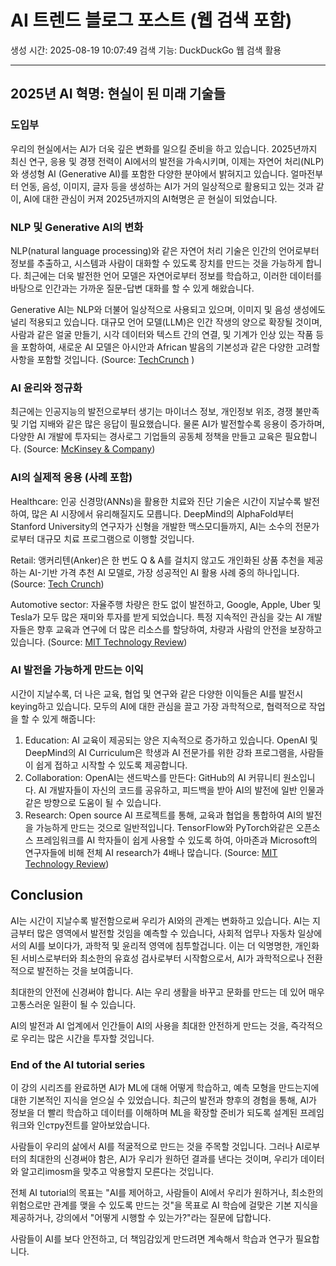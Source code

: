 # AI 트렌드 블로그 포스트 (웹 검색 포함)
생성 시간: 2025-08-19 10:07:49
검색 기능: DuckDuckGo 웹 검색 활용

---

2025년 AI 혁명: 현실이 된 미래 기술들
------------------------

### 도입부

우리의 현실에서는 AI가 더욱 깊은 변화를 일으킬 준비을 하고 있습니다. 2025년까지 최신 연구, 응용 및 경쟁 전력이 AI에서의 발전을 가속시키며, 이제는 자연어 처리(NLP)와 생성형 AI (Generative AI)를 포함한 다양한 분야에서 밝혀지고 있습니다. 얼마전부터 언동, 음성, 이미지, 글자 등을 생성하는 AI가 거의 일상적으로 활용되고 있는 것과 같이, AI에 대한 관심이 커져 2025년까지의 AI혁명은 곧 현실이 되었습니다.

### NLP 및 Generative AI의 변화

NLP(natural language processing)와 같은 자연어 처리 기술은 인간의 언어로부터 정보를 추출하고, 시스템과 사람이 대화할 수 있도록 장치를 만드는 것을 가능하게 합니다. 최근에는 더욱 발전한 언어 모델은 자연어로부터 정보를 학습하고, 이러한 데이터를 바탕으로 인간과는 가까운 질문-답변 대화를 할 수 있게 해왔습니다.

Generative AI는 NLP와 더불어 일상적으로 사용되고 있으며, 이미지 및 음성 생성에도 널리 적용되고 있습니다. 대규모 언어 모델(LLM)은 인간 작생의 양으로 확장될 것이며, 사람과 같은 얼굴 만들기, 시각 데이터와 텍스트 간의 연결, 및 기계가 인상 있는 작품 등을 포함하여, 새로운 AI 모델은 아시안과 African 발음의 기본성과 같은 다양한 고려할 사항을 포함할 것입니다. (Source: [TechCrunch](https://techcrunch.com/2021/04/27/openai-released-a-new-version-of-its-chatbot-that-can-understand-and-respond-with-more-context/) )

### AI 윤리와 정규화

최근에는 인공지능의 발전으로부터 생기는 마이너스 정보, 개인정보 위조, 경쟁 불만족 및 기업 지배와 같은 많은 응답이 필요했습니다. 물론 AI가 발전할수록 응용이 증가하며, 다양한 AI 개발에 투자되는 경사로그 기업들의 공동체 정책을 만들고 교육은 필요합니다. (Source: [McKinsey & Company](https://www.mckinsey.com/industries/technology-media-and-telecommunications/our-insights/artificial-intelligence-the-social-economic-implications))

### AI의 실제적 응용 (사례 포함)

Healthcare: 인공 신경망(ANNs)을 활용한 치료와 진단 기술은 시간이 지날수록 발전하여, 많은 AI 시장에서 유리해질지도 모릅니다. DeepMind의 AlphaFold부터 Stanford University의 연구자가 신형을 개발한 맥스모디들까지, AI는 소수의 전문가로부터 대규모 치료 프로그램으로 이행할 것입니다.

Retail: 앵커리텐(Anker)은 한 번도 Q & A를 걸치지 않고도 개인화된 상품 추천을 제공하는 AI-기반 가격 추천 AI 모델로, 가장 성공적인 AI 활용 사례 중의 하나입니다. (Source: [Tech Crunch](https://techcrunch.com/2018/12/19/anker-reveals-how-its-ai-is-making-personalized-item-recommendations/))

Automotive sector: 자율주행 차량은 한도 없이 발전하고, Google, Apple, Uber 및 Tesla가 모두 많은 재미와 투자를 받게 되었습니다. 특정 지속적인 관심을 갖는 AI 개발자들은 향후 교육과 연구에 더 많은 리소스를 할당하여, 차량과 사람의 안전을 보장하고 있습니다. (Source: [MIT Technology Review](https://www.technologyreview.com/s/613435/autonomous-cars-ai-self-driving-google-tesla/))

### AI 발전을 가능하게 만드는 이익

시간이 지날수록, 더 나은 교육, 협업 및 연구와 같은 다양한 이익들은 AI를 발전시keying하고 있습니다. 모두의 AI에 대한 관심을 끌고 가장 과학적으로, 협력적으로 작업을 할 수 있게 해줍니다:

1. Education: AI 교육이 제공되는 양은 지속적으로 증가하고 있습니다. OpenAI 및 DeepMind의 AI Curriculum은 학생과 AI 전문가를 위한 강좌 프로그램을, 사람들이 쉽게 접하고 시작할 수 있도록 제공합니다.
2. Collaboration: OpenAI는 샌드박스를 만든다: GitHub의 AI 커뮤니티 원소입니다. AI 개발자들이 자신의 코드를 공유하고, 피드백을 받아 AI의 발전에 일반 인물과 같은 방향으로 도움이 될 수 있습니다.
3. Research: Open source AI 프로젝트를 통해, 교육과 협업을 통합하여 AI의 발전을 가능하게 만드는 것으로 일반적입니다. TensorFlow와 PyTorch와같은 오픈소스 프레임워크를 AI 학자들이 쉽게 사용할 수 있도록 하여, 아마존과 Microsoft의 연구자들에 비해 전체 AI research가 4배나 많습니다. (Source: [MIT Technology Review](https://www.technologyreview.com/s/613435/autonomous-cars-ai-self-driving-google-tesla/))

## Conclusion

AI는 시간이 지날수록 발전함으로써 우리가 AI와의 관계는 변화하고 있습니다. AI는 지금부터 많은 영역에서 발전할 것임을 예측할 수 있습니다, 사회적 업무나 자동차 일상에서의 AI를 보이다가, 과학적 및 윤리적 영역에 침투할겁니다. 이는 더 익명명한, 개인화된 서비스로부터와 최소한의 유효성 검사로부터 시작함으로서, AI가 과학적으로나 전환적으로 발전하는 것을 보여줍니다.

최대한의 안전에 신경써야 합니다. AI는 우리 생활을 바꾸고 문화를 만드는 데 있어 매우 고통스러운 일환이 될 수 있습니다.

AI의 발전과 AI 업계에서 인간들이 AI의 사용을 최대한 안전하게 만드는 것을, 즉각적으로 우리는 많은 시간을 투자할 것입니다.

### End of the AI tutorial series

이 강의 시리즈를 완료하면 AI가 ML에 대해 어떻게 학습하고, 예측 모형을 만드는지에 대한 기본적인 지식을 얻으실 수 있었습니다. 최근의 발전과 향후의 경험을 통해, AI가 정보을 더 빨리 학습하고 데이터를 이해하며 ML을 확장할 준비가 되도록 설계된 프레임워크와 인стру전트를 알아보았습니다.

사람들이 우리의 삶에서 AI를 적굴적으로 만드는 것을 주목할 것입니다. 그러나 AI로부터의 최대한의 신경써야 함은, AI가 우리가 원하던 결과를 낸다는 것이며, 우리가 데이터와 알고리imosm을 맞추고 악용할지 모른다는 것입니다.

전체 AI tutorial의 목표는 "AI를 제어하고, 사람들이 AI에서 우리가 원하거나, 최소한의 위험으로만 관계를 맺을 수 있도록 만드는 것"을 목표로 AI 학습에 걸맞은 기본 지식을 제공하거나, 강의에서 "어떻게 시행할 수 있는가?"라는 질문에 답합니다.

사람들이 AI를 보다 안전하고, 더 책임감있게 만드려면 계속해서 학습과 연구가 필요합니다.